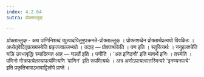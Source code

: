 ```yaml
---
index: 4.2.64
sutra: प्रोक्ताल्लुक्

---
```

_प्रोक्ताल्लुक्_ - अथ पाणिनिशब्दं व्युत्पादयितुमुपक्रमते-प्रोक्ताल्लुक् । प्रोक्तशब्देन प्रोक्तार्थप्रत्ययो विवक्षितः । अध्येतृवेदितृप्रत्ययस्येति प्रकृतत्वाल्लभ्यते । तदाह — प्रोक्तार्थकेति । पण इति । स्तुरित्यर्थः । ननुहलश्चे॑ति घञि उपधावृद्धिः स्यादित्यत आह — घञर्ते इति । पणीति । 'अत इनिठनौ' इति मत्वर्थे इनिः । तस्येति । पणिनो गोत्रापत्येतस्यापत्य॑मित्यणि 'पाणिन' इति रूपमित्यर्थः । अत्र अणोऽपत्यत्वात्तस्मिन्परे 'इनण्यनपत्ये' इति प्रकृतिभावाऽभावाट्टिलोपे प्राप्ते ।